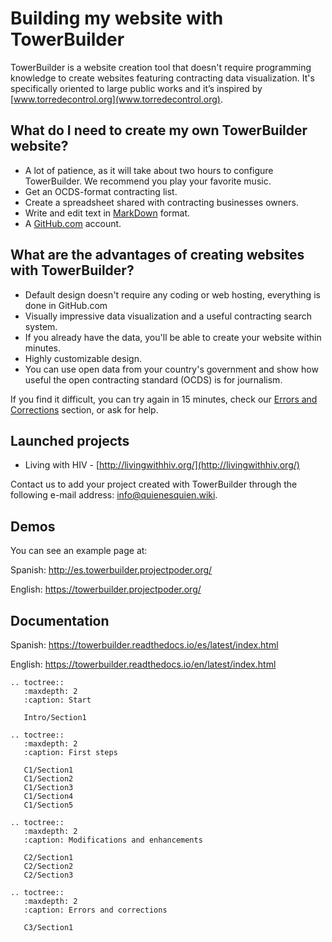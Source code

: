 Building my website with TowerBuilder
==================================

TowerBuilder is a website creation tool that doesn't require programming knowledge to create websites featuring contracting data visualization. It's specifically oriented to large public works and it’s inspired by [www.torredecontrol.org](www.torredecontrol.org).

What do I need to create my own TowerBuilder website?
---------------------------------------------------

- A lot of patience, as it will take about two hours to configure TowerBuilder. We recommend you play your favorite music.
- Get an OCDS-format contracting list.
- Create a spreadsheet shared with contracting businesses owners.
- Write and edit text in [MarkDown](https://guides.github.com/features/mastering-markdown/) format.
- A [GitHub.com](https://github.com/) account.

What are the advantages of creating websites with TowerBuilder?
----------------------------------------------------------

- Default design doesn't require any coding or web hosting, everything is done in GitHub.com
- Visually impressive data visualization and a useful contracting search system.
- If you already have the data, you'll be able to create your website within minutes.
- Highly customizable design.
- You can use open data from your country's government and show how useful the open contracting standard (OCDS) is for journalism.

If you find it difficult, you can try again in 15 minutes, check our [Errors and Corrections](https://towerbuilder.readthedocs.io/en/latest/C3/Seccion1.html) section, or ask for help.

Launched projects
-----------------

- Living with HIV - [http://livingwithhiv.org/](http://livingwithhiv.org/)

Contact us to add your project created with TowerBuilder through the following e-mail address: <info@quienesquien.wiki>.

Demos
-----
You can see an example page at:

Spanish: <http://es.towerbuilder.projectpoder.org/>

English: <https://towerbuilder.projectpoder.org/>

Documentation
-------------

Spanish: <https://towerbuilder.readthedocs.io/es/latest/index.html>

English: <https://towerbuilder.readthedocs.io/en/latest/index.html>


```eval_rst
.. toctree::
   :maxdepth: 2
   :caption: Start

   Intro/Section1

.. toctree::
   :maxdepth: 2
   :caption: First steps

   C1/Section1
   C1/Section2
   C1/Section3
   C1/Section4
   C1/Section5

.. toctree::
   :maxdepth: 2
   :caption: Modifications and enhancements

   C2/Section1
   C2/Section2
   C2/Section3

.. toctree::
   :maxdepth: 2
   :caption: Errors and corrections

   C3/Section1
```
